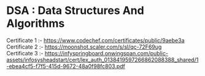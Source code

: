 # DSA : Data Structures And Algorithms

Certificate 1 :- https://www.codechef.com/certificates/public/9aebe3a    <br>
Certificate 2 :- https://moonshot.scaler.com/s/sl/qc-72F69ug    <br>
Certificate 3 :- https://infyspringboard.onwingspan.com/public-assets/infosysheadstart/cert/lex_auth_0138419597266862088388_shared/1-ebea4cf5-f7f5-415d-9672-48a0f98fc803.pdf
